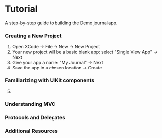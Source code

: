 # Tutorial

A step-by-step guide to building the Demo journal app.

### Creating a New Project
1. Open XCode &rarr; File &rarr; New &rarr; New Project
2. Your new project will be a basic blank app: select "Single View App" &rarr; Next
3. Give your app a name: "My Journal" &rarr; Next
4. Save the app in a chosen location &rarr; Create

### Familiarizing with UIKit components
5. 

### Understanding MVC

### Protocols and Delegates

### Additional Resources
